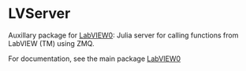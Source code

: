 # LVServer
Auxillary package for [LabVIEW0](https://github.com/Eben60/LabVIEW0.jl): Julia server for calling functions from LabVIEW (TM) using ZMQ.

For documentation, see the main package [LabVIEW0](https://github.com/Eben60/LabVIEW0.jl)
